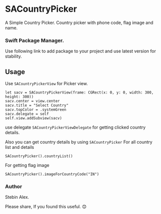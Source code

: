 # SACountryPicker

A Simple Country Picker. 
Country picker with phone code, flag image and name.

### Swift Package Manager. 
Use following link to add package to your project and use latest version for stability.

## Usage 
Use `SACountryPickerView` for Picker view.
```
let sacv = SACountryPickerView(frame: CGRect(x: 0, y: 0, width: 300, height: 300))
sacv.center = view.center
sacv.title = "Select Country"
sacv.topColor = .systemGreen
sacv.delegate = self
self.view.addSubview(sacv) 
```
use delegate `SACountryPickerViewDelegate`
for getting clicked country details.

Also you can get country details by using `SACountryPicker`
For all country list and details
```
SACountryPicker().countryList() 
```
For getting flag image
```
SACountryPicker().imageForCountryCode("IN")
```

### Author

Stebin Alex. 

Please share, If you found this useful. 😊
